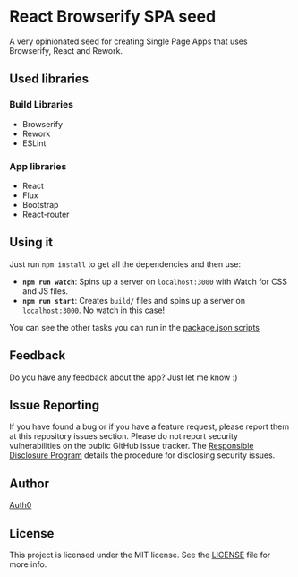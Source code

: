 # React Browserify SPA seed

A very opinionated seed for creating Single Page Apps that uses Browserify, React and Rework.

## Used libraries

### Build Libraries
* Browserify
* Rework
* ESLint

### App libraries
* React
* Flux
* Bootstrap
* React-router

## Using it

Just run `npm install` to get all the dependencies and then use:

* **`npm run watch`**: Spins up a server on `localhost:3000` with Watch for CSS and JS files.
* **`npm run start`**: Creates `build/` files and spins up a server on `localhost:3000`. No watch in this case!

You can see the other tasks you can run in the [package.json scripts](https://github.com/mgonto/react-browserify-spa-seed/blob/master/package.json#L18-L29)


## Feedback

Do you have any feedback about the app? Just let me know :)

## Issue Reporting

If you have found a bug or if you have a feature request, please report them at this repository issues section. Please do not report security vulnerabilities on the public GitHub issue tracker. The [Responsible Disclosure Program](https://auth0.com/whitehat) details the procedure for disclosing security issues.

## Author

[Auth0](auth0.com)

## License

This project is licensed under the MIT license. See the [LICENSE](LICENSE) file for more info.
